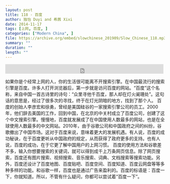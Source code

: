 ```yaml
---
layout: post
title: 118 - 百度
author: 独怡 Duyi and 希茜 Xixi
date: 2014-11-17
tags: [上网, 百度, ]
categories: ["Modern China", ]
file: https://archive.org/embed/slowchinese_201909/Slow_Chinese_118.mp3
summary: ""
duration: ""
length: ""
---
```


<iframe src="https://archive.org/embed/slowchinese_201909/Slow_Chinese_118.mp3" width="500" height="30" frameborder="0" webkitallowfullscreen="true" mozallowfullscreen="true" allowfullscreen></iframe>

如果你是个经常上网的人，你的生活很可能离不开搜索引擎。在中国最流行的搜索引擎是百度。许多人打开浏览器后，第一步就是访问百度的网站。“百度”这个名称，来自中国一首古诗里的诗句：“众里寻他千百度，那人却在灯火阑珊处”。这句话的意思是，经过了很多次的寻找，终于在灯光阴暗的地方，找到了那个人。
百度的创始人李彦宏和徐勇，曾经是美国硅谷的一家搜索引擎公司的员工。2000年，他们辞去美国的工作，回到中国，在北京的中关村成立了百度公司，创建了这个中文搜索引擎。慢慢地，百度就发展成了在中国使用人数最多的网站，也是在全球使用人数最多的中文网站。2010年，由于谷歌公司和中国政府之间的纠纷，谷歌撤出了中国市场。这对于百度来说，意味着更大的发展机遇。有人说，百度的成功秘诀，在于百度更听从中国政府的规定，从而获得了政府更多的支持。也有人说，百度的成功，在于它更了解中国用户的上网习惯。
百度的使用方法和谷歌差不多，输入你想要搜索的关键词，就可以得到成千上万条网页信息。除了网页搜索，百度还有图片搜索、视频搜索、音乐搜索、词典、文档搜索等搜索功能。另外，百度还设计了百度地图、百度贴吧、百度空间、百度知道、百度云网盘等等多种多样的功能。和谷歌一样，百度也是通过广告来盈利的。百度的标语是：百度一下，你就知道。所以，不管有什么疑问，你都可以尝试着“百度一下”。

